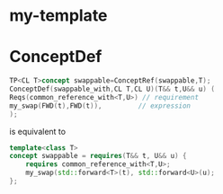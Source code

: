 # my-template

# ConceptDef
```cpp
TP<CL T>concept swappable=ConceptRef(swappable,T);
ConceptDef(swappable_with,CL T,CL U)(T&& t,U&& u) (
Reqs(common_reference_with<T,U>) // requirement
my_swap(FWD(t),FWD(t)),         // expression
);
```
is equivalent to 
```cpp
template<class T>
concept swappable = requires(T&& t, U&& u) {
    requires common_reference_with<T,U>;
    my_swap(std::forward<T>(t), std::forward<U>(u);
};
```
